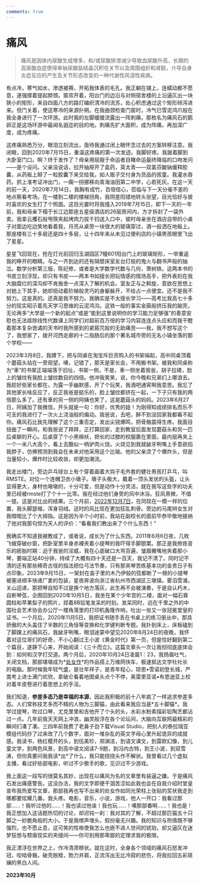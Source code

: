 ```yaml
---
comments: true
---
```

# 痛风

>痛风是因体内尿酸生成增多，和/或尿酸排泄减少导致血尿酸升高，长期的高尿酸血症使得单钠尿酸盐结晶沉积在关节以及周围组织和肾脏，介导自身炎症反应的产生及关节形态改变的一种代谢性风湿性疾病。

有点冷，寒气如水，渗透被褥，开拓我体表的毛孔。我正躺在铺上，连蠕动都不愿意，遂强撑着提起脖颈。窗帘开着，阳台门的边沿与对侧宿舍楼的上沿逼仄出一块狭小的矩形，来自四面八方的路灯编织清冷的流苏，处心积虑通过这个矩形倾泻进来。但门关着，使这寒冷的来源扑朔。在我曲颈检查门窗时，冷气已雪泥鸿爪般在我全身进行了一次环游。此时我的左脚缓缓流露出一阵刺痛，那枚名为痛风石的鹅卵正是这场环游中最闻名遐迩的目的地。刺痛先扩大面积，成为阵痛，再加深广度，成为疼痛。

这疼痛熟悉万分，眼泪立刻流出，亟待我通过闭上眼怀念过去的方案转移注意。我闭眼，回到2020年7月15日，重温这疼痛的第一次发迹。我脚好疼。我跛着脚到大卧室门口。啊？终于发作了？母亲用屈服于命运者目睹命运最终降临的口吻发问——是个设问。父亲没说话，拉开抽屉开了盒药，英太青——双氯芬酸钠缓释胶囊，从药板上掰了一粒胶囊下来交给我，如人贩子交付身为货品的孩童。我灌水吞药，抓上准考证冲出门，一瘸一拐挪移向青海油田第二中学，心若死灰。在这一天的前一天，2020年7月14日，我胸有成竹，百倍信心，莅临与下一天分毫不差的地点察看考场。在一楼到二楼的楼梯拐角，我阴差阳错地转头张望，目光恰好与彼时喜欢的女生打了个照面。这目光霎时将我撞入2019年7月15日，即下一天的一年前，我和母亲下榻于长江边那座五星级酒店的26层房间内，方才拆封了一袋外卖。我拿云攫石般甩筷夹起烤肉力拔千钧送入口中，彼时母亲坐在酒店自带的小桌子对面边吃边笑地看着我，月亮从桌旁一块很大的玻璃穿过，酒一般洒在地板上。那座楼有三十多层还是四十多层，让十四年来从未见过便利店的小镇男孩眼里飞出了星星。

星星飞回现在，抢在灯光前回归玉湖园区7幢601阳台门上的玻璃矩形，一举重返我的睁开的眼睛。与之一齐到达的还有隔壁床室友台灯般的鬼火与翻书声般的抽泣。数学分析第三版，陈纪修，或者是大学数学代数与几何，萧树铁。这两本书的书皮立刻浮现，却只有书皮——两本书如擅长把玩情感的情场高手，把外表刻在我大脑糜烂的深沟却不肯施舍一点深入了解的机会。室友正与之斡旋，意欲在思想上对她上下其手，她却扭动着阶梯般灵巧的身躯躲开，不给占一点便宜。还不是我不努力。这是真的。还真是我不努力。我确实是不太擅长学习——高考比我高七十多分的现实昭示着先天学习思维的云泥鸿沟。这铁一般的事实金箍般挤压我的脑壳，无论再多“大学是一个新的起点”或是“能到这里说明你的学习能力足够强”的善意安慰也无法祓除线性代数课上同学们对超前百万倍的学习内容连连点头应和而我干瞪着那本复杂诡谲的天书时我所感到的紧箍咒般的无助痛苦——我，我不想写这个了，我想家了，拨开河西走廊的十二指肠后的那个著名城市旁的无名小镇坐落的那个学校——

2023年3月8日，我蹲下，把与同桌在淘宝斥巨资购入的书架端起，高中同桌顶着个蘑菇头站在一旁观望。噢，记错了，那天是家长会，不用搬书架。被我和同桌称为“車”的书架正端端落于旧址，书架一侧，不是，車一侧坐着我爸，胡子拉碴，脸上的皱纹有我脸上皱纹数目的四倍。他冲我笑笑，说，你今晚和兄弟们上哪浪去。我趁好些家长都在，为露一手幽默感，开了个玩笑，我酒吧通宵啊我意思。我忘了其他家长啥反应了，反正我爸是挺乐的，脸上皱纹都挤在一起，一下子只有我的两倍那么多了。还有車的另一侧的阿姨也笑了，这是蘑菇头的妈妈。2023年6月27日，阿姨加了我微信，开头就是一句：你好，优秀的娃！为刚得知成绩排名而乐不可支的我进行了一次火上浇油般的煽动。我爸说，去吧，醉不到没回家我都看不起你。痛风石比我先理解了这个三重否定，发出尖锐爆鸣，把骨骼震得生疼。我面目扭曲了一瞬间，和我爸说了拜拜，正打算回家，走到教室后面发现蘑菇头和另一匹后桌聊的开心。后桌穿了个小黑棉袄，把长的过膝的校服裹在里面，最内层再夹上一个一米八大高个，看上去酷似一柄驴肉火烧。火烧见到我就龇牙咧嘴上手意欲掐我脖子，仿佛预测到我会在未来对他采用这个比喻。他的父亲烫了个爆炸头，但是当量较小，爆炸时比较收敛，却更加潮流。

我走出楼门，旁边乒乓球台上有个穿着画着大钩子毛外套的健壮男孩打乒乓，叫RMSTE。对位一个连帽卫衣小墩子。墩子头极大，戴着一顶头发状的头盔，让头显得更大，身材也墩墩的，十分可爱，但是动作十分灵活，就在我写这些字的功夫里已经被rmste打了个十一比零。我在经过他们身旁的风中沐浴。狂风熹微，不值一提。这是对比出的结果。三个月前，[2022年12月7日](../stories/Fool.md)，在同现在一模一样的位置，我头脚瑟缩，浑身羽绒。这时的风比现在更加狂乱刺骨。旁边的马尾辫女生对我暗暗比了个大拇指。这是因为半个小时前，我站在副校长的面前毕恭毕敬地接纳了他对我那句惊为天人的评价：“看看我们教出来了个什么东西！”

我确实不知道我被教成了，或者说，成长为了什么东西。2011年6月6日夜，几枚飞蛾穿破纱窗，把卧室里半身赤裸夹着小提琴的我吓得手脚颤栗。那正是我修炼音乐的胚胎时期：迫于我爸的淫威，我在心底破口大骂百遍，皱眉撇嘴地夹着那小琴，要端正站40分钟，持续了大概有四十天还是一百天，我记不清了。同时记不清的还有那些稀奇古怪的指法把位弓法节奏，只有那夹琴苦练基本功的金贵日子有点印象。2023年9月15日，一架封在盒子里的木乃伊般的弦都断了一根的小提琴被塞进顺丰快递广袤的包装，星夜奔波向浙江省杭州市西湖区三墩镇。雾滔雪涌，关山迢递，那把琴自知不过是换个地方落灰，此生再不会被演奏，于是自认朽木，自断琴弦，企图回到2020年10月5日，我坐在某个少年宫的二楼，面对一幅石膏圆柱和苹果梨子的照片，捏着8B铅笔发呆的时刻。发呆同时，远在千里之外的中国社会艺术协会办公厅一楼角落里的打印机轰隆作响，吐出一张又一张冠冕堂皇的证书。一个月后，2020年11月5日，我把证书随手丢在书桌上的练习册丛中，那具骄傲的大头盖住了半数的三角恒等变换和化学键判断专题。我扑到床上，床板磕到了脚踝上的痛风石，我龇牙咧嘴，眼泪迷蒙中望见2020年8月24日的夜晚，我怀着对这位哥们的好奇，不小心翻过王小波《黄金时代》第一页，但是恰好翻到第二个篇目，遂静下心来，开始阅读：《三十而立》。这篇文章头一次让我彻彻底底体会到：如何和汉字打交道。两个月后，2020年10月24日凌晨1：23，我扬眉吐气，关闭文档，那部堪堪成为\*[处女作](../stories/Mice.md)\*的作品搭上万维网快车，极速抵达文学社社长的电脑。那时候我年轻气盛，是壮年祥子，是青年程心，琼恩•雪诺初登长城，严嵩考上进士满门欢欣，拿破仑看着地图桌头点个不停，奥雷里亚诺•布恩迪亚上校对着羊皮卷进行着思想上的手淫。

我们知道，__参差多态乃是幸福的本源__，因此我积极的前十八年疯了一样追求参差多态。人们常称技艺多而不精的人物为三脚猫，由此看来我应当是\*五十脚猫\*。我学过提琴，吹过口琴，尤克里里和吉他开了个头的头，水彩水粉素描彩铅陶艺都沾过一点。几年前我天天网上冲浪，幽灵般浮在各个论坛间，大脑向互联网最精彩的瞬间们凑了凑。三四年前我费了老鼻子劲下载Visual Studio，把别人的泰拉瑞亚模组代码抄了过来改了几个数字，面对一堆杂乱的英文字母心里升起诡异的成就感。我读书，杨红樱开的头，到伍美珍，郑渊洁，到语文课文，到雷欧幻像，到儿童文学，到两色风景，到高中语文阅读7-9题，到冯内古特，到王小波，到双雪涛，但你真要问我我读\*出\*了什么，我只能挠挠头作不解状。我曾看过几个虚拟主播，看过好些部电影，听过不少歌手的歌，见识过不少游戏。

我上面这一段写的很莫名其妙，出现在以痛风为名的文章里有装逼之嫌。于是痛风石发出痛感警告。这没办法，我的文字即便干涸苦涩如此我也会在自我介绍时堂皇宣布我热爱写文章，那部我再也写不出来的处女作如同光荣柱上张贴的奖状我走到哪都要炫耀几番。我头疼。电影，音乐，小说，游戏，他人一开口：我看过那部……！我听过他的……！我也读过他诶！我也玩……！噢那部番啊……！我也是！我正想加入这话题热切的讨论，却迟钝一刹：我对其的了解，不超过那匹猫五十只脚之一妙脆角般的大小。于是我噤声埋头，假扮毫无兴趣。我的知识与热情既不够强烈，也不愿止息，这可笑的性格使我怎么也嵌不进人世间的琥珀，却又逼仄在迷梦狂想与颓唐现实的夹缝间——你可别用那卑鄙的定理求我的极限。

我正漂浮在世界之上，作冷清肃穆状。就在这时，全身各个领域的痛风石怒发冲冠，咬啮骨骼，破壳脱桎，勠力并肩，正流泻出无比冷寂的悲伤，将我拉回五彩斑斓的黑白人间。

__2023年10月__